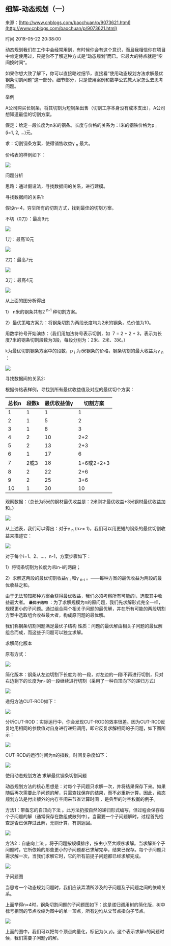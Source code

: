## 细解-动态规划（一）

来源：[http://www.cnblogs.com/baochuan/p/9073621.html](http://www.cnblogs.com/baochuan/p/9073621.html)

时间 2018-05-22 20:38:00

动态规划我们在工作中会经常用到，有时候你会有这个意识，而且我相信你在项目中肯定使用过，只是你不了解这种方式是“动态规划”而已。它最大的特点就是“空间换时间“。
 
如果你想大致了解下，你可以直接略过细节，直接看“使用动态规划方法求解最优钢条切割问题”这一部分。细节部分，只是使用案例和数学公式教大家怎么去思考问题。
 
举例
 
A公司购买长钢条，将其切割为短钢条出售（切割工序本身没有成本支出），A公司想知道最佳的切割方案。
 
假定：给定一段长度为n米的钢条。长度与价格的关系为：i米的钢铁价格为p <sub>i</sub> (i=1, 2, ...)元。
 
求：切割钢条方案，使得销售收益γ <sub>n</sub> 最大。
 
价格表的样例如下：

![][0]
 
问题分析
 
思路：通过假设法，寻找数据间的关系，进行建模。
 
寻找数据间的关系1:
 
假设n=4，穷举所有的切割方式，找到最佳的切割方案。
 
不切（0刀）：最高9元
 
![][1]
 
1刀：最高10元
 
![][2]
 
2刀：最高7元
 
![][3]
 
3刀：最高4元
 
![][4]

从上面的图分析得出
 
1） n米的钢条共有2 <sup>n-1</sup> 种切割方案。
 
2）最优策略方案为：将钢条切割为两段长度均为2米的钢条，总价值为10。
 
用数学符号开始演练：（我们用加法符号表示切割，如  7 = 2 + 2 + 3，表示为长度7米的钢条切割段数为3段，每段分别为：2米、2米、3米。）
 
k为最优切割钢条方案中的段数，p <sub>i</sub> 为i米钢条的价格，钢条切割的最大收益为γ <sub>n</sub> ：
 
![][5]
 
寻找数据间的关系2:
 
根据价格表样例，寻找到所有最优收益值及对应的最优切个方案： 

| 总长n | 段数k | 最优收益值γ | 切割方案 |
|-|-|-|-|
| 1 | 1 | 1 | 1 | 
| 2 | 1 | 5 | 2 | 
| 3 | 1 | 8 | 3 | 
| 4 | 2 | 10 | 2+2 | 
| 5 | 2 | 13 | 2+3 | 
| 6 | 1 | 17 | 6 | 
| 7 | 2或3 | 18 | 1+6或2+2+3 | 
| 8 | 2 | 22 | 2+6 | 
| 9 | 2 | 25 | 3+6 | 
| 10 | 1 | 30 | 10 | 

观察数据：（总长为5米的钢材最优收益是：2米刚才最优收益+3米钢材最优收益加和。）
 
![][6]
 
从上述表，我们可以得出：对于γ <sub>n</sub> (n>= 1)，我们可以用更短的钢条的最优切割收益来描述它：
 
![][7]
 
对于每个i=1、2、...、n-1，方案步骤如下：
 
1）将钢条切割为长度为i和n-i的两段；
 
2）求解这两段的最优切割收益γ <sub>i</sub> 和γ <sub>n-i</sub> 。——每种方案的最优收益为两段的最优收益之和。
 
由于无法预知那种方案会获得最优收益，我们必须考察所有可能的i，选取其中收益最大者。
  **`最优子结构`**    ：为了求解规模为n的原问题，我们先求解形式完全一样，规模更小的子问题。通过组合两个相关子问题的最优解，并在所有可能的两段切割方案中选取组合收益最大者，构成原问题的最优解。
 
我们称钢条切割问题满足最优子结构  性质：问题的最优解由相关子问题的最优解组合而成，而这些子问题可以独立求解。
 
求解简化版本
 
原有方式：
 
![][7]
 
简化版本：钢条从左边切割下长度为i的一段，对左边的一段i不再进行切割，只对右边剩下的长度为n-i的一段继续进行切割（采用了一种自顶向下的递归方式）
 
![][9]
 
递归方法CUT-ROD如下：

![][10]
 
分析CUT-ROD：实际运行中，你会发现CUT-ROD的效率很差。因为CUT-ROD反复地用相同的参数值对自身进行递归调用，即它反复求解相同的子问题，如下图所示：

![][11]
 
CUT-ROD的运行时间为n的指数，时间复杂度如下：
 
![][12]

使用动态规划方法  求解最优钢条切割问题
 
动态规划方法的核心思想是：对每个子问题只求解一次，并将结果保存下来。如果随后再次需要此子问题的解，只需查找保存的结果，而不必重新计算。因此，动态规划方法是付出额外的内存空间来节省计算时间  ，是典型的时空权衡的例子。
 
方法1：带备忘的自顶向下法  。此方法扔按自然的递归形式编写，但过程会保存每个子问题的解（通常保存在数组或散列中）。当需要一个子问题解时，过程首先检查是否已保存过此解，无则计算，有则返回。
 
![][13]
 
方法2：自底向上法  。将子问题按规模排序，按由小至大顺序求解。当求解某个子问题时，它所依赖的那些更小的子问题都已求解完毕，结果已保存。每个子问题只需求解一次，当我们求解它时，它的所有前提子问题都已经求解完成。
 
![][14]

子问题图
 
当思考一个动态规划问题时，我们应该弄清所涉及的子问题及子问题之间的依赖关系。

上面举得n=4时，钢条切割问题的子问题图如下：这是递归调用树的简化版，树中标号相同的节点收缩为图中的单一顶点，所有边均从父节点指向子节点。
 
![][15]
 
上面的图中，我们可以把每个顶点向量化，标记为(x,y)。这个表示求解x的问题时候，我们需要子问题y的解。

[0]: ./img/QzAZrar.png 
[1]: ./img/3iYVVbf.png 
[2]: ./img/qENjiy7.png 
[3]: ./img/q267b2j.png 
[4]: ./img/iY3uyqE.png 
[5]: ./img/viUNraU.png 
[6]: ./img/A7viaej.png 
[7]: ./img/qYnMzuA.png 
[8]: ./img/qYnMzuA.png 
[9]: ./img/M7rMzaN.png 
[10]: ./img/VRjuAb6.png 
[11]: ./img/6Jzyiub.png 
[12]: ./img/V7JruaJ.png 
[13]: ./img/vaaiamV.png 
[14]: ./img/zqQzIbe.png 
[15]: ./img/n2EBRrn.png 
